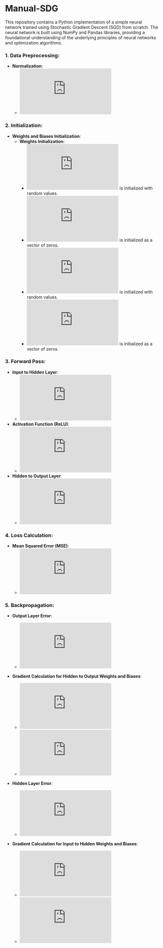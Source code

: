 # Manual-SDG
This repository contains a Python implementation of a simple neural network trained using Stochastic Gradient Descent (SGD) from scratch. The neural network is built using NumPy and Pandas libraries, providing a foundational understanding of the underlying principles of neural networks and optimization algorithms.


### 1. Data Preprocessing:
- **Normalization**: 
  - ![equation](https://latex.codecogs.com/svg.latex?X%20%3D%20%5Cfrac%7BX%20-%20%5Ctext%7Bmean%7D%28X%29%7D%7B%5Ctext%7Bstd%7D%28X%29%7D)

### 2. Initialization:
- **Weights and Biases Initialization**: 
  - **Weights Initialization**: 
    - ![equation](https://latex.codecogs.com/svg.latex?W_%7B%5Ctext%7Binput_hidden%7D%7D) is initialized with random values.
    - ![equation](https://latex.codecogs.com/svg.latex?b_%7B%5Ctext%7Bhidden%7D%7D) is initialized as a vector of zeros.
    - ![equation](https://latex.codecogs.com/svg.latex?W_%7B%5Ctext%7Bhidden_output%7D%7D) is initialized with random values.
    - ![equation](https://latex.codecogs.com/svg.latex?b_%7B%5Ctext%7Boutput%7D%7D) is initialized as a vector of zeros.


### 3. Forward Pass:
- **Input to Hidden Layer**:
  - ![equation](https://latex.codecogs.com/svg.latex?%5Ctext%7Bhidden_output%7D%20%3D%20X%20%5Ccdot%20W_%7B%5Ctext%7Binput_hidden%7D%7D%20&plus;%20b_%7B%5Ctext%7Bhidden%7D%7D)
- **Activation Function (ReLU)**:
  - ![equation](https://latex.codecogs.com/svg.latex?%5Ctext%7Bhidden_activation%7D%20%3D%20%5Ctext%7Bmax%7D%280%2C%20%5Ctext%7Bhidden_output%7D%29)
- **Hidden to Output Layer**:
  - ![equation](https://latex.codecogs.com/svg.latex?%5Ctext%7Boutput%7D%20%3D%20%5Ctext%7Bhidden_activation%7D%20%5Ccdot%20W_%7B%5Ctext%7Bhidden_output%7D%7D%20&plus;%20b_%7B%5Ctext%7Boutput%7D%7D)

### 4. Loss Calculation:
- **Mean Squared Error (MSE)**:
  - ![equation](https://latex.codecogs.com/svg.latex?%5Ctext%7BLoss%7D%20%3D%20%5Cfrac%7B1%7D%7BN%7D%20%5Csum_%7Bi%3D1%7D%5E%7BN%7D%20%28%5Ctext%7Bpredictions%7D_i%20-%20%5Ctext%7Btargets%7D_i%29%5E2)

### 5. Backpropagation:
- **Output Layer Error**:
  - ![equation](https://latex.codecogs.com/svg.latex?%5Ctext%7Boutput_error%7D%20%3D%20%5Cfrac%7B2%7D%7BN%7D%20%28%5Ctext%7Bpredictions%7D%20-%20%5Ctext%7Btargets%7D%29)
- **Gradient Calculation for Hidden to Output Weights and Biases**:
  - ![equation](https://latex.codecogs.com/svg.latex?%5Cfrac%7B%5Cpartial%20%5Ctext%7BLoss%7D%7D%7B%5Cpartial%20W_%7B%5Ctext%7Bhidden_output%7D%7D%7D%7D%20%3D%20%5Ctext%7Bhidden_activation%7D%5ET%20%5Ccdot%20%5Ctext%7Boutput_error%7D)
  - ![equation](https://latex.codecogs.com/svg.latex?%5Cfrac%7B%5Cpartial%20%5Ctext%7BLoss%7D%7D%7B%5Cpartial%20b_%7B%5Ctext%7Boutput%7D%7D%7D%7D%20%3D%20%5Csum%20%5Ctext%7Boutput_error%7D)

- **Hidden Layer Error**:
  - ![equation](https://latex.codecogs.com/svg.latex?%5Ctext%7Bhidden_error%7D%20%3D%20%5Ctext%7Boutput_error%7D%20%5Ccdot%20W_%7B%5Ctext%7Bhidden_output%7D%7D%5ET)
- **Gradient Calculation for Input to Hidden Weights and Biases**:
  - ![equation](https://latex.codecogs.com/svg.latex?%5Cfrac%7B%5Cpartial%20%5Ctext%7BLoss%7D%7D%7B%5Cpartial%20W_%7B%5Ctext%7Binput_hidden%7D%7D%7D%7D%20%3D%20X%5ET%20%5Ccdot%20%5Ctext%7Bhidden_error%7D)
  - ![equation](https://latex.codecogs.com/svg.latex?%5Cfrac%7B%5Cpartial%20%5Ctext%7BLoss%7D%7D%7B%5Cpartial%20b_%7B%5Ctext%7Bhidden%7D%7D%7D%7D%20%3D%20%5Csum%20%5Ctext%7Bhidden_error%7D)

